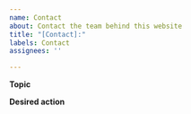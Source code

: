 ```yaml
---
name: Contact
about: Contact the team behind this website
title: "[Contact]:"
labels: Contact
assignees: ''

---
```


**Topic**     




**Desired action**     
